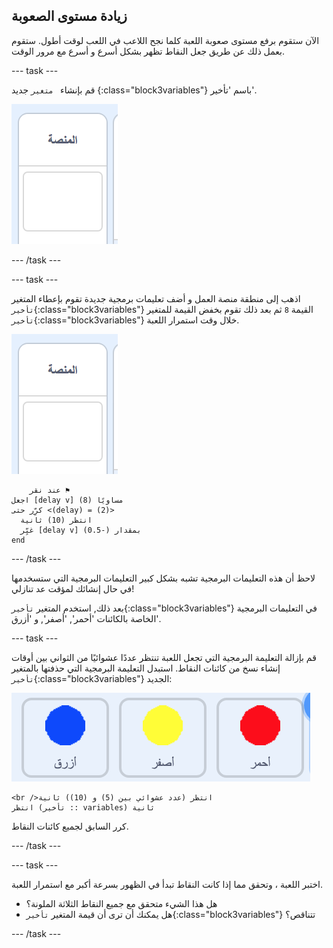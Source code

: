 ## زيادة مستوى الصعوبة

الآن ستقوم برفع مستوى صعوبة اللعبة كلما نجح اللاعب في اللعب لوقت أطول. ستقوم بعمل ذلك عن طريق جعل النقاط تظهر بشكل أسرع و أسرع مع مرور الوقت.

\--- task \---

قم بإنشاء ` متغير` جديد {:class="block3variables"} باسم 'تأخير'.

![كائن منصة العمل](images/stage-sprite.png)

\--- /task \---

\--- task \---

اذهب إلى منطقة منصة العمل و أضف تعليمات برمجية جديدة تقوم بإعطاء المتغير `تأخير`{:class="block3variables"} القيمة `8` ثم بعد ذلك تقوم بخفض القيمة للمتغير `تأخير`{:class="block3variables"} خلال وقت استمرار اللعبة.

![كائن منصة العمل](images/stage-sprite.png)

```blocks3
    عند نقر ⚑
اجعل [delay v] مساويًا (8)
كرِّر حتى <(delay) = (2)> 
  انتظر (10) ثانية
  غيِّر [delay v] بمقدار (-0.5)
end
```

\--- /task \---

لاحظ أن هذه التعليمات البرمجية تشبه بشكل كبير التعليمات البرمجية التي ستسخدمها في حال إنشائك لمؤقت عد تنازلي!

بعد ذلك, استخدم المتغير `تأخير`{:class="block3variables"} في التعليمات البرمجية الخاصة بالكائنات 'أحمر', 'أصفر', و 'أزرق'.

\--- task \---

قم بإزالة التعليمة البرمجية التي تجعل اللعبة تنتظر عددًا عشوائيًا من الثواني بين أوقات إنشاء نسخ من كائنات النقاط. استبدل التعليمة البرمجية التي حذفتها بالمتغير `تأخير`{:class="block3variables"} الجديد:

![لقطة الشاشة](images/all-dots.png)

```blocks3
<br />انتظر (عدد عشوائي بين (5) و (10)) ثانية
انتظر (تأخير :: variables) ثانية
```

كرر السابق لجميع كائنات النقاط.

\--- /task \---

\--- task \---

اختبر اللعبة ، وتحقق مما إذا كانت النقاط تبدأ في الظهور بسرعة أكبر مع استمرار اللعبة.

+ هل هذا الشيء متحقق مع جميع النقاط الثلاثة الملونة؟
+ هل يمكنك أن ترى أن قيمة المتغير `تأخير`{:class="block3variables"} تتناقص؟

\--- /task \---